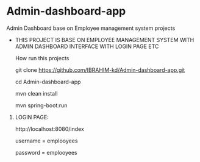 # Admin-dashboard-app
Admin Dashboard base on Employee management system projects

- THIS PROJECT IS BASE ON EMPLOYEE MANAGEMENT SYSTEM WITH ADMIN DASHBOARD INTERFACE WITH LOGIN PAGE ETC

    How run this projects 
	
	git clone https://github.com/IBRAHIM-kd/Admin-dashboard-app.git
	
	cd Admin-dashboard-app
	
	mvn clean install
	
	mvn spring-boot:run

1. LOGIN PAGE:

   http://localhost:8080/index
	
	username = emplooyees
	
	password = emplooyees

